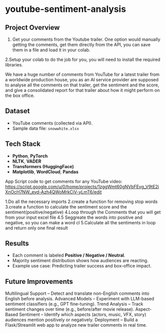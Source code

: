 # youtube-sentiment-analysis

## Project Overview
1. Get your comments from the Youtube trailer. One option would manually getting the comments, get them directly from the API, you can save them in a file and
load it in your colab.

2.Setup your colab to do the job for you, you will need to install the required libraries.

We have a huge number of comments from YouTube for a latest trailer from a worldwide production house, you as an AI
service provider are supposed to analyse all the comments on that trailer, get the sentiment and the score, and give
a consolidated report for that trailer about how it might perform on the box office.

## Dataset
- YouTube comments (collected via API).
- Sample data file: `snowwhite.xlsx`

## Tech Stack
- **Python**, **PyTorch**
- **NLTK**, **VADER**
- **Transformers (HuggingFace)**
- **Matplotlib**, **WordCloud**, **Pandas**

App Script code to get comments for any YouTube video:
https://script.google.com/u/0/home/projects/1zggWmt60gNVbFEvg_V9tE2iXnOcH7NW_eyd-Azh4QWoMrkCiV-yLmT6/edit
  
1.Do all the necessary imports
2.create a function for removing stop words
3.create a function to calculate the sentiment score and the sentiment(positive/negative)
4.Loop through the Comments that you will get from your input excel file
4.5 Seggreate the words into positive and negative, so you can make a word cl
5.Calculate all the sentiments in loop and return only one final result

## Results
- Each comment is labeled **Positive / Negative / Neutral**.
- Majority sentiment distribution shows how audiences are reacting.
- Example use case: Predicting trailer success and box-office impact.

## Future Improvements
Multilingual Support – Detect and translate non-English comments into English before analysis.
Advanced Models – Experiment with LLM-based sentiment classifiers (e.g., GPT fine-tuning).
Trend Analysis – Track sentiment changes over time (e.g., before/after movie release).
Aspect-Based Sentiment – Identify which aspects (actors, music, VFX, story) audiences mention positively or negatively.
Deployment – Build a Flask/Streamlit web app to analyze new trailer comments in real time.

